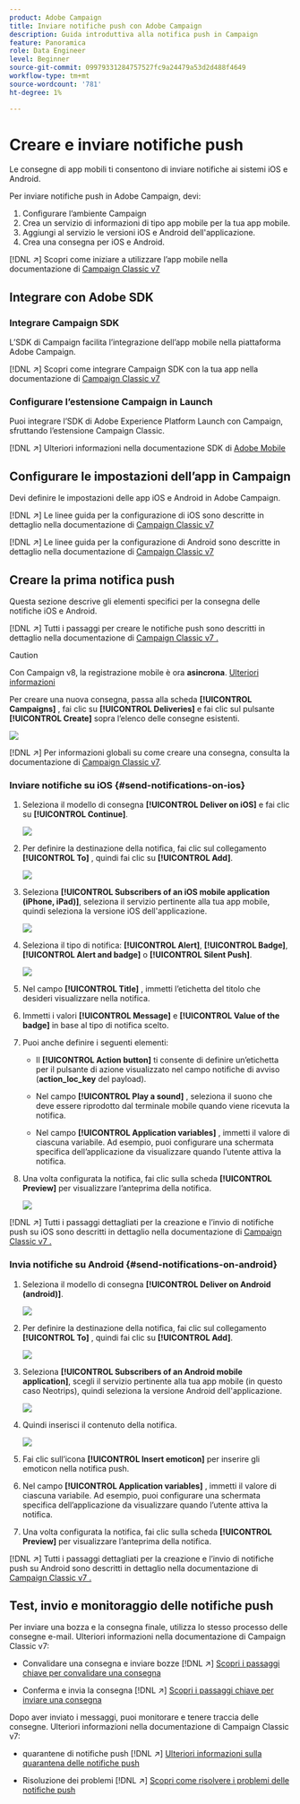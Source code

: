 ```yaml
---
product: Adobe Campaign
title: Inviare notifiche push con Adobe Campaign
description: Guida introduttiva alla notifica push in Campaign
feature: Panoramica
role: Data Engineer
level: Beginner
source-git-commit: 09979331284757527fc9a24479a53d2d488f4649
workflow-type: tm+mt
source-wordcount: '781'
ht-degree: 1%

---
```


# Creare e inviare notifiche push

Le consegne di app mobili ti consentono di inviare notifiche ai sistemi iOS e Android.

Per inviare notifiche push in Adobe Campaign, devi:

1. Configurare l’ambiente Campaign
1. Crea un servizio di informazioni di tipo app mobile per la tua app mobile.
1. Aggiungi al servizio le versioni iOS e Android dell&#39;applicazione.
1. Crea una consegna per iOS e Android.

[!DNL :arrow_upper_right:] Scopri come iniziare a utilizzare l’app mobile nella documentazione di  [Campaign Classic v7](https://experienceleague.adobe.com/docs/campaign-classic/using/sending-messages/sending-push-notifications/about-mobile-app-channel.html)

## Integrare con Adobe SDK

### Integrare Campaign SDK

L’SDK di Campaign facilita l’integrazione dell’app mobile nella piattaforma Adobe Campaign.

[!DNL :arrow_upper_right:] Scopri come integrare Campaign SDK con la tua app nella documentazione di  [Campaign Classic v7](https://experienceleague.adobe.com/docs/campaign-classic/using/sending-messages/sending-push-notifications/integrating-campaign-sdk-into-the-mobile-application.html?lang=en#loading-campaign-sdk)

### Configurare l’estensione Campaign in Launch

Puoi integrare l’SDK di Adobe Experience Platform Launch con Campaign, sfruttando l’estensione Campaign Classic.

[!DNL :arrow_upper_right:] Ulteriori informazioni nella documentazione SDK di  [Adobe Mobile](https://aep-sdks.gitbook.io/docs/using-mobile-extensions/adobe-campaignclassic)

## Configurare le impostazioni dell’app in Campaign

Devi definire le impostazioni delle app iOS e Android in Adobe Campaign.

[!DNL :arrow_upper_right:] Le linee guida per la configurazione di iOS sono descritte in dettaglio nella documentazione di  [Campaign Classic v7](https://experienceleague.adobe.com/docs/campaign-classic/using/sending-messages/sending-push-notifications/configure-the-mobile-app/configuring-the-mobile-application.html?lang=en#sending-messages)

[!DNL :arrow_upper_right:] Le linee guida per la configurazione di Android sono descritte in dettaglio nella documentazione di  [Campaign Classic v7](https://experienceleague.adobe.com/docs/campaign-classic/using/sending-messages/sending-push-notifications/configure-the-mobile-app/configuring-the-mobile-application-android.html?lang=en#sending-messages)

## Creare la prima notifica push

Questa sezione descrive gli elementi specifici per la consegna delle notifiche iOS e Android.

[!DNL :arrow_upper_right:] Tutti i passaggi per creare le notifiche push sono descritti in dettaglio nella documentazione di  [Campaign Classic v7 .](https://experienceleague.corp.adobe.com/docs/campaign-classic/using/sending-messages/sending-push-notifications/creating-notifications.html?lang=en)

>[!CAUTION]
>
>Con Campaign v8, la registrazione mobile è ora **asincrona**. [Ulteriori informazioni](../dev/staging.md)

Per creare una nuova consegna, passa alla scheda **[!UICONTROL Campaigns]** , fai clic su **[!UICONTROL Deliveries]** e fai clic sul pulsante **[!UICONTROL Create]** sopra l’elenco delle consegne esistenti.

![](assets/delivery_step_1.png)

[!DNL :arrow_upper_right:] Per informazioni globali su come creare una consegna, consulta la documentazione di  [Campaign Classic v7](https://experienceleague.adobe.com/docs/campaign-classic/using/sending-messages/key-steps-when-creating-a-delivery/steps-about-delivery-creation-steps.html?lang=en#sending-messages).

### Inviare notifiche su iOS {#send-notifications-on-ios}

1. Seleziona il modello di consegna **[!UICONTROL Deliver on iOS]** e fai clic su **[!UICONTROL Continue]**.

   ![](assets/push-template-ios.png)

1. Per definire la destinazione della notifica, fai clic sul collegamento **[!UICONTROL To]** , quindi fai clic su **[!UICONTROL Add]**.

   ![](assets/push-ios-select-target.png)

1. Seleziona **[!UICONTROL Subscribers of an iOS mobile application (iPhone, iPad)]**, seleziona il servizio pertinente alla tua app mobile, quindi seleziona la versione iOS dell&#39;applicazione.

   ![](assets/push-ios-subscribers.png)

1. Seleziona il tipo di notifica: **[!UICONTROL Alert]**, **[!UICONTROL Badge]**, **[!UICONTROL Alert and badge]** o **[!UICONTROL Silent Push]**.

   ![](assets/push-ios-alert.png)

1. Nel campo **[!UICONTROL Title]** , immetti l’etichetta del titolo che desideri visualizzare nella notifica.

1. Immetti i valori **[!UICONTROL Message]** e **[!UICONTROL Value of the badge]** in base al tipo di notifica scelto.

1. Puoi anche definire i seguenti elementi:

   * Il **[!UICONTROL Action button]** ti consente di definire un’etichetta per il pulsante di azione visualizzato nel campo notifiche di avviso (**action_loc_key** del payload).

   * Nel campo **[!UICONTROL Play a sound]** , seleziona il suono che deve essere riprodotto dal terminale mobile quando viene ricevuta la notifica.

   * Nel campo **[!UICONTROL Application variables]** , immetti il valore di ciascuna variabile. Ad esempio, puoi configurare una schermata specifica dell’applicazione da visualizzare quando l’utente attiva la notifica.

1. Una volta configurata la notifica, fai clic sulla scheda **[!UICONTROL Preview]** per visualizzare l’anteprima della notifica.

   ![](assets/push-ios-preview.png)

[!DNL :arrow_upper_right:] Tutti i passaggi dettagliati per la creazione e l’invio di notifiche push su iOS sono descritti in dettaglio nella documentazione di  [Campaign Classic v7 .](https://experienceleague.adobe.com/docs/campaign-classic/using/sending-messages/sending-push-notifications/creating-notifications.html?lang=en#sending-notifications-on-ios)

### Invia notifiche su Android {#send-notifications-on-android}

1. Seleziona il modello di consegna **[!UICONTROL Deliver on Android (android)]**.

   ![](assets/push-template-android.png)

1. Per definire la destinazione della notifica, fai clic sul collegamento **[!UICONTROL To]** , quindi fai clic su **[!UICONTROL Add]**.

   ![](assets/push-android-select-target.png)

1. Seleziona **[!UICONTROL Subscribers of an Android mobile application]**, scegli il servizio pertinente alla tua app mobile (in questo caso Neotrips), quindi seleziona la versione Android dell&#39;applicazione.

   ![](assets/push-ios-subscribers.png)

1. Quindi inserisci il contenuto della notifica.

   ![](assets/push-android-content.png)

1. Fai clic sull’icona **[!UICONTROL Insert emoticon]** per inserire gli emoticon nella notifica push.

1. Nel campo **[!UICONTROL Application variables]** , immetti il valore di ciascuna variabile. Ad esempio, puoi configurare una schermata specifica dell’applicazione da visualizzare quando l’utente attiva la notifica.

1. Una volta configurata la notifica, fai clic sulla scheda **[!UICONTROL Preview]** per visualizzare l’anteprima della notifica.

   <!--![](assets/push-android-preview.png)-->

[!DNL :arrow_upper_right:] Tutti i passaggi dettagliati per la creazione e l’invio di notifiche push su Android sono descritti in dettaglio nella documentazione di  [Campaign Classic v7 .](https://experienceleague.corp.adobe.com/docs/campaign-classic/using/sending-messages/sending-push-notifications/creating-notifications.html?lang=en#sending-notifications-on-android)

## Test, invio e monitoraggio delle notifiche push

Per inviare una bozza e la consegna finale, utilizza lo stesso processo delle consegne e-mail. Ulteriori informazioni nella documentazione di Campaign Classic v7:

* Convalidare una consegna e inviare bozze
   [!DNL :arrow_upper_right:] [Scopri i passaggi chiave per convalidare una consegna](https://experienceleague.adobe.com/docs/campaign-classic/using/sending-messages/key-steps-when-creating-a-delivery/steps-validating-the-delivery.html)

* Conferma e invia la consegna
   [!DNL :arrow_upper_right:] [Scopri i passaggi chiave per inviare una consegna](https://experienceleague.corp.adobe.com/docs/campaign-classic/using/sending-messages/key-steps-when-creating-a-delivery/steps-sending-the-delivery.html?lang=en)

Dopo aver inviato i messaggi, puoi monitorare e tenere traccia delle consegne. Ulteriori informazioni nella documentazione di Campaign Classic v7:

* quarantene di notifiche push
   [!DNL :arrow_upper_right:] [Ulteriori informazioni sulla quarantena delle notifiche push](https://experienceleague.corp.adobe.com/docs/campaign-classic/using/sending-messages/monitoring-deliveries/understanding-quarantine-management.html?lang=en#push-notification-quarantines)

* Risoluzione dei problemi
   [!DNL :arrow_upper_right:] [Scopri come risolvere i problemi delle notifiche push](https://experienceleague.corp.adobe.com/docs/campaign-classic/using/sending-messages/sending-push-notifications/troubleshooting.html?lang=en)